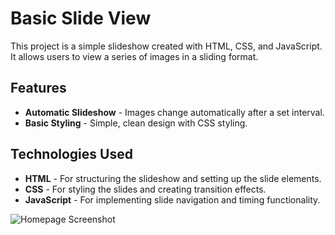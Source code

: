 # Basic Slide View

This project is a simple slideshow created with HTML, CSS, and JavaScript. It allows users to view a series of images in a sliding format.

## Features

- **Automatic Slideshow** - Images change automatically after a set interval.
- **Basic Styling** - Simple, clean design with CSS styling.

## Technologies Used

- **HTML** - For structuring the slideshow and setting up the slide elements.
- **CSS** - For styling the slides and creating transition effects.
- **JavaScript** - For implementing slide navigation and timing functionality.

![Homepage Screenshot](homepage.png)
